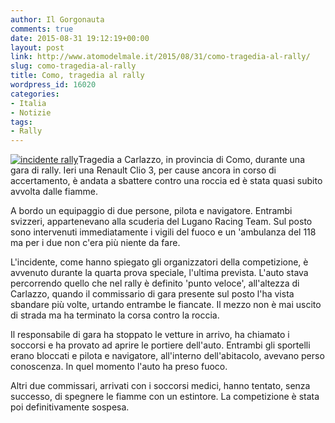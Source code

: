 ```yaml
---
author: Il Gorgonauta
comments: true
date: 2015-08-31 19:12:19+00:00
layout: post
link: http://www.atomodelmale.it/2015/08/31/como-tragedia-al-rally/
slug: como-tragedia-al-rally
title: Como, tragedia al rally
wordpress_id: 16020
categories:
- Italia
- Notizie
tags:
- Rally
---
```


[![incidente rally](http://www.atomodelmale.it/wp-content/uploads/2015/08/incidente-rally-300x122.jpg)](http://www.atomodelmale.it/wp-content/uploads/2015/08/incidente-rally.jpg)Tragedia a Carlazzo, in provincia di Como, durante una gara di rally. Ieri una Renault Clio 3, per cause ancora in corso di accertamento, è andata a sbattere contro una roccia ed è stata quasi subito avvolta dalle fiamme.

A bordo un equipaggio di due persone, pilota e navigatore. Entrambi svizzeri, appartenevano alla scuderia del Lugano Racing Team. Sul posto sono intervenuti immediatamente i vigili del fuoco e un 'ambulanza del 118 ma per i due non c'era più niente da fare.


L'incidente, come hanno spiegato gli organizzatori della competizione, è avvenuto durante la quarta prova speciale, l'ultima prevista. L'auto stava percorrendo quello che nel rally è definito 'punto veloce', all'altezza di Carlazzo, quando il commissario di gara presente sul posto l'ha vista sbandare più volte, urtando entrambe le fiancate. Il mezzo non è mai uscito di strada ma ha terminato la corsa contro la roccia.

Il responsabile di gara ha stoppato le vetture in arrivo, ha chiamato i soccorsi e ha provato ad aprire le portiere dell'auto. Entrambi gli sportelli erano bloccati e pilota e navigatore, all'interno dell'abitacolo, avevano perso conoscenza. In quel momento l'auto ha preso fuoco.

Altri due commissari, arrivati con i soccorsi medici, hanno tentato, senza successo, di spegnere le fiamme con un estintore. La competizione è stata poi definitivamente sospesa.
